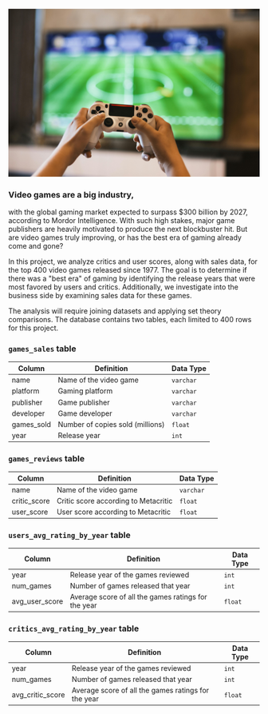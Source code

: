 ![image](https://github.com/mynameisfho/My-Data-Analyst-Portofolio/blob/main/When%20Was%20the%20Best%20Era%20of%20Video%20Games%3F/video_games.jpg)

### Video games are a big industry, 
with the global gaming market expected to surpass $300 billion by 2027, according to Mordor Intelligence. With such high stakes, major game publishers are heavily motivated to produce the next blockbuster hit. But are video games truly improving, or has the best era of gaming already come and gone?

In this project, we analyze critics and user scores, along with sales data, for the top 400 video games released since 1977. The goal is to determine if there was a "best era" of gaming by identifying the release years that were most favored by users and critics. Additionally, we investigate into the business side by examining sales data for these games.

The analysis will require joining datasets and applying set theory comparisons. The database contains two tables, each limited to 400 rows for this project.

### `games_sales` table

| Column | Definition | Data Type |
|-|-|-|  
|name|Name of the video game|`varchar`|
|platform|Gaming platform|`varchar`|
|publisher|Game publisher|`varchar`|
|developer|Game developer|`varchar`|
|games_sold|Number of copies sold (millions)|`float`|
|year|Release year|`int`|

### `games_reviews` table

| Column | Definition | Data Type |
|-|-|-|
|name|Name of the video game|`varchar`|  
|critic_score|Critic score according to Metacritic|`float`|
|user_score|User score according to Metacritic|`float`|


### `users_avg_rating_by_year` table

| Column | Definition | Data Type |
|-|-|-|
|year| Release year of the games reviewed |`int`|  
|num_games| Number of games released that year |`int`|
|avg_user_score| Average score of all the games ratings for the year |`float`|

### `critics_avg_rating_by_year` table

| Column | Definition | Data Type |
|-|-|-|
|year| Release year of the games reviewed |`int`|  
|num_games| Number of games released that year |`int`|
|avg_critic_score| Average score of all the games ratings for the year |`float`|